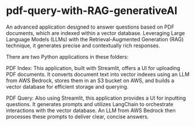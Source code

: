 # pdf-query-with-RAG-generativeAI
An advanced application designed to answer questions based on PDF documents, which are indexed within a vector database. Leveraging Large Language Models (LLMs) with the Retrieval-Augmented Generation (RAG) technique, it generates precise and contextually rich responses.

There are two Python applications in these folders:

PDF Index: This application, built with Streamlit, offers a UI for uploading PDF documents. It converts document text into vector indexes using an LLM from AWS Bedrock, stores them in an S3 bucket on AWS, and builds a vector database for efficient storage and querying.

PDF Query: Also using Streamlit, this application provides a UI for inputting questions. It generates prompts and utilizes LangChain to orchestrate interactions with the vector database. An LLM from AWS Bedrock then processes these prompts to deliver clear, concise answers.
